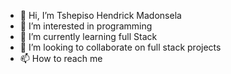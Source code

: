 - 👋 Hi, I’m Tshepiso Hendrick Madonsela
- 👀 I’m interested in programming
- 🌱 I’m currently learning full Stack
- 💞️ I’m looking to collaborate on full stack projects
- 📫 How to reach me 

<!---
tshepisohendrickmadonsela/tshepisohendrickmadonsela is a ✨ special ✨ repository because its `README.md` (this file) appears on your GitHub profile.
You can click the Preview link to take a look at your changes.
--->
